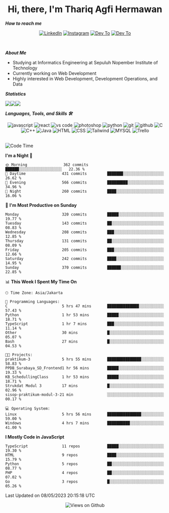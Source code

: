 <div align="center">
  <h1>Hi, there, I'm Thariq Agfi Hermawan</h1>
</div>


***How to reach me***
<p align='center'>
   <a href="https://www.linkedin.com/in/thariqagfihermawan" target="_blank"><img src="https://img.shields.io/badge/LinkedIn-0077B5?style=for-the-badge&logo=linkedin&logoColor=white" alt="LinkedIn"></a>
   <a href="https://www.instagram.com/thoriqagfi" target="_blank"><img src="https://img.shields.io/badge/Instagram-E4405F?style=for-the-badge&logo=instagram&logoColor=white" alt="Instagram"></a>
   <a href="https://medium.com/@thoriq.aghfi60" target="_blank"><img src="https://img.shields.io/badge/Medium-12100E?style=for-the-badge&logo=medium&logoColor=white" alt="Dev To"></a>
   <a href="https://linktr.ee/thoriqagfi" target="_blank"><img src="https://img.shields.io/badge/linktree-1de9b6?style=for-the-badge&logo=linktree&logoColor=white" alt="Dev To"></a>
</p>

<br>

***About Me***
- Studying at Informatics Engineering at Sepuluh Nopember Institute of Technology
- Currently working on Web Development
- Highly interested in Web Development, Development Operations, and Data

***Statistics***

<!-- [![GitHub Streak](http://github-readme-streak-stats.herokuapp.com?user=thoriqagfi&theme=dark)](https://git.io/streak-stats) -->

<div align="center">
  <div style="display: flex;">
    <img src="http://github-readme-streak-stats.herokuapp.com?user=thoriqagfi&theme=chartreuse-dark"/>
    <img src="https://github-readme-stats.vercel.app/api/top-langs/?username=thoriqagfi&layout=compact&&theme=chartreuse-dark&langs_count=8)](https://github.com/thoriqagfi"/>
    <img src="https://github-readme-stats.vercel.app/api?username=thoriqagfi&show_icons=true&theme=chartreuse-dark"/>
  </div>
</div>

<!-- [![Top Langs](https://github-readme-stats.vercel.app/api/top-langs/?username=thoriqagfi&layout=compact&&theme=chartreuse-dark&langs_count=8)](https://github.com/thoriqagfi)
< ![Agfi's GitHub stats](https://github-readme-stats.vercel.app/api?username=thoriqagfi&show_icons=true&theme=chartreuse-dark) -->

***Languages, Tools, and Skills 🛠***

  <div align="center">
    <img src="https://img.shields.io/badge/JavaScript-F7DF1E?style=for-the-badge&logo=javascript&logoColor=black" alt="javascript" />
    <img src="https://img.shields.io/badge/React-61DAFB?style=for-the-badge&logo=react&logoColor=black" alt="react" />
    <img src="https://img.shields.io/badge/vs%20code-007ACC?style=for-the-badge&logo=visual%20studio%20code&logoColor=white" alt="vs code" />
    <img src="https://img.shields.io/badge/adobe%20photoshop-31A8FF?style=for-the-badge&logo=adobe%20photoshop&logoColor=white" alt="photoshop" />
    <img src="https://img.shields.io/badge/python-3776AB?style=for-the-badge&logo=python&logoColor=white" alt="python" />
    <img src="https://img.shields.io/badge/Git-F05032?style=for-the-badge&logo=git&logoColor=white" alt="git" />
    <img src="https://img.shields.io/badge/GitHub-100000?style=for-the-badge&logo=github&logoColor=white" alt="github" />
    <img src="https://img.shields.io/badge/c-%2300599C.svg?style=for-the-badge&logo=c&logoColor=white" alt="C" />
    <img src="https://img.shields.io/badge/c++-%2300599C.svg?style=for-the-badge&logo=c%2B%2B&logoColor=white" alt="C++" />
    <img src="https://img.shields.io/badge/Java-ED8B00?style=for-the-badge&logo=java&logoColor=white" alt="Java"/>
    <img src="https://img.shields.io/badge/HTML5-E34F26?style=for-the-badge&logo=html5&logoColor=white" alt="HTML" />
    <img src="https://img.shields.io/badge/CSS-239120?&style=for-the-badge&logo=css3&logoColor=white" alt ="CSS" />
    <img src="https://img.shields.io/badge/tailwindcss-%2338B2AC.svg?style=for-the-badge&logo=tailwind-css&logoColor=white" alt="Tailwind" />
    <img src="https://img.shields.io/badge/MySQL-00000F?style=for-the-badge&logo=mysql&logoColor=white" alt="MYSQL" />
    <img src="https://img.shields.io/badge/Trello-%23026AA7.svg?style=for-the-badge&logo=Trello&logoColor=white" alt="Trello" />
  </div><br>

<!--START_SECTION:waka-->
![Code Time](http://img.shields.io/badge/Code%20Time-331%20hrs%2033%20mins-blue)

**I'm a Night 🦉** 

```text
🌞 Morning                362 commits         ██████░░░░░░░░░░░░░░░░░░░   22.36 % 
🌆 Daytime                431 commits         ███████░░░░░░░░░░░░░░░░░░   26.62 % 
🌃 Evening                566 commits         █████████░░░░░░░░░░░░░░░░   34.96 % 
🌙 Night                  260 commits         ████░░░░░░░░░░░░░░░░░░░░░   16.06 % 
```
📅 **I'm Most Productive on Sunday** 

```text
Monday                   320 commits         █████░░░░░░░░░░░░░░░░░░░░   19.77 % 
Tuesday                  143 commits         ██░░░░░░░░░░░░░░░░░░░░░░░   08.83 % 
Wednesday                208 commits         ███░░░░░░░░░░░░░░░░░░░░░░   12.85 % 
Thursday                 131 commits         ██░░░░░░░░░░░░░░░░░░░░░░░   08.09 % 
Friday                   205 commits         ███░░░░░░░░░░░░░░░░░░░░░░   12.66 % 
Saturday                 242 commits         ████░░░░░░░░░░░░░░░░░░░░░   14.95 % 
Sunday                   370 commits         ██████░░░░░░░░░░░░░░░░░░░   22.85 % 
```


📊 **This Week I Spent My Time On** 

```text
🕑︎ Time Zone: Asia/Jakarta

💬 Programming Languages: 
C                        5 hrs 47 mins       ██████████████░░░░░░░░░░░   57.43 % 
Python                   1 hr 53 mins        █████░░░░░░░░░░░░░░░░░░░░   18.71 % 
TypeScript               1 hr 7 mins         ███░░░░░░░░░░░░░░░░░░░░░░   11.14 % 
Other                    30 mins             █░░░░░░░░░░░░░░░░░░░░░░░░   05.07 % 
Bash                     27 mins             █░░░░░░░░░░░░░░░░░░░░░░░░   04.53 % 

🐱‍💻 Projects: 
praktikum-3              5 hrs 55 mins       ███████████████░░░░░░░░░░   58.83 % 
PPDB_Surabaya_SD_Frontend1 hr 56 mins        █████░░░░░░░░░░░░░░░░░░░░   19.33 % 
KB_SchedullingClass      1 hr 53 mins        █████░░░░░░░░░░░░░░░░░░░░   18.71 % 
Strukdat Modul 3         17 mins             █░░░░░░░░░░░░░░░░░░░░░░░░   02.96 % 
sisop-praktikum-modul-3-21 min               ░░░░░░░░░░░░░░░░░░░░░░░░░   00.17 % 

💻 Operating System: 
Linux                    5 hrs 56 mins       ███████████████░░░░░░░░░░   59.00 % 
Windows                  4 hrs 7 mins        ██████████░░░░░░░░░░░░░░░   41.00 % 
```

**I Mostly Code in JavaScript** 

```text
TypeScript               11 repos            █████░░░░░░░░░░░░░░░░░░░░   19.30 % 
HTML                     9 repos             ████░░░░░░░░░░░░░░░░░░░░░   15.79 % 
Python                   5 repos             ██░░░░░░░░░░░░░░░░░░░░░░░   08.77 % 
PHP                      4 repos             ██░░░░░░░░░░░░░░░░░░░░░░░   07.02 % 
Go                       3 repos             █░░░░░░░░░░░░░░░░░░░░░░░░   05.26 % 
```




 Last Updated on 08/05/2023 20:15:18 UTC
<!--END_SECTION:waka-->

<div align="center">
<img src="https://komarev.com/ghpvc/?username=thoriqagfi&color=blue" alt="Views on Github" />
</div>